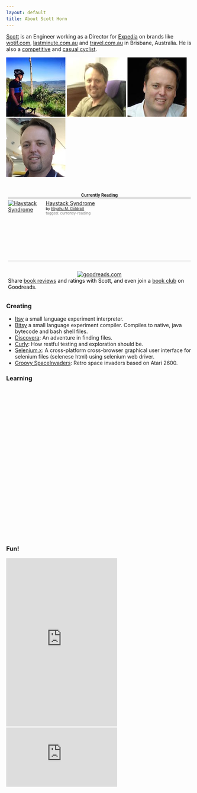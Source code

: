 ```yaml
---
layout: default
title: About Scott Horn
---
```

<style>.header { background-image: url(assets/img/winning.jpeg) }</style>

[Scott](https://au.linkedin.com/in/scottjhorn) is an Engineer working as a Director for [Expedia](http://expedia.com) on brands like [wotif.com](http://wotif.com), [lastminute.com.au](http://www.lastminute.com.au) and [travel.com.au](http://www.travel.com.au) in Brisbane, Australia. He is also a [competitive](http://www.strava.com/athletes/1300808) and [casual cyclist](http://www.strava.com/athletes/1300808).

![Scott on Mt Nebo picture](assets/img/nebo.jpeg "Looking out of Mt Nebo")
![Scott on plane to Sydney](assets/img/plane_profile.jpg "On plane to Sydney")
![Scott's profile image](assets/img/profile.jpg "Scott's profile image")
![Scott with Harry](assets/img/shorn3.jpg "Scott with harry")

<style type="text/css" media="screen">
  .gr_custom_container_1428822809 {
    /* customize your Goodreads widget container here*/
    border: 0px solid gray;
    border-radius:10px;
    padding: 10px 5px 10px 5px;
    background-color: transparent;
    color: #000000;
    
  }
  .gr_custom_header_1428822809 {
    /* customize your Goodreads header here*/
    border-bottom: 1px solid gray;
    width: 100%;
    margin-bottom: 5px;
    text-align: center;
    font-size: 80%
  }
  .gr_custom_each_container_1428822809 {
    /* customize each individual book container here */
    width: 100%;
    clear: both;
    margin-bottom: 10px;
    overflow: auto;
    padding-bottom: 4px;
    border-bottom: 1px solid #aaa;
  }
  .gr_custom_book_container_1428822809 {
    /* customize your book covers here */
    overflow: hidden;
    height: 160px;
      float: left;
      margin-right: 4px;
      width: 98px;
  }
  .gr_custom_author_1428822809 {
    /* customize your author names here */
    font-size: 10px;
  }
  .gr_custom_tags_1428822809 {
    /* customize your tags here */
    font-size: 10px;
    color: gray;
  }
  .gr_custom_rating_1428822809 {
    /* customize your rating stars here */
    float: right;
  }
</style>

<div id="gr_custom_widget_1428822809">
          <div class="gr_custom_container_1428822809">
    <h2 class="gr_custom_header_1428822809">
    <a href="https://www.goodreads.com/review/list/40283859-scott?shelf=currently-reading&amp;utm_medium=api&amp;utm_source=custom_widget" style="text-decoration: none;">Currently Reading</a>
    </h2>
      <div class="gr_custom_each_container_1428822809">
          <div class="gr_custom_book_container_1428822809">
            <a href="https://www.goodreads.com/review/show/1200764752?utm_medium=api&amp;utm_source=custom_widget" title="Haystack Syndrome"><img alt="Haystack Syndrome" border="0" src="https://d.gr-assets.com/books/1347626577m/1919015.jpg" /></a>
          </div>
          <div class="gr_custom_title_1428822809">
            <a href="https://www.goodreads.com/review/show/1200764752?utm_medium=api&amp;utm_source=custom_widget">Haystack Syndrome</a>
          </div>
          <div class="gr_custom_author_1428822809">
            by <a href="https://www.goodreads.com/author/show/66037.Eliyahu_M_Goldratt">Eliyahu M. Goldratt</a>
          </div>
          <div class="gr_custom_tags_1428822809">
            tagged:
            currently-reading
          </div>
</div>
  <br style="clear: both"/>
  <center>
    <a href="https://www.goodreads.com/"><img alt="goodreads.com" src="https://www.goodreads.com/images/widget/widget_logo.gif" style="border:0" /></a>
  </center>
  <noscript>
    Share <a href="https://www.goodreads.com/">book reviews</a> and ratings with Scott, and even join a <a href="https://www.goodreads.com/group">book club</a> on Goodreads.
  </noscript>
  </div>

</div>
<script src="https://www.goodreads.com/review/custom_widget/40283859.Currently%20Reading?cover_position=left&cover_size=medium&num_books=5&order=a&shelf=currently-reading&show_author=1&show_cover=1&show_rating=0&show_review=0&show_tags=1&show_title=1&sort=date_added&widget_bg_color=FFFFFF&widget_bg_transparent=true&widget_border_width=none&widget_id=1428822809&widget_text_color=000000&widget_title_size=small&widget_width=full" type="text/javascript" charset="utf-8"></script>

### Creating

* [Itsy](https://github.com/sjhorn/itsy-lang) a small language experiment interpreter.
* [Bitsy](https://github.com/sjhorn/bitsy-lang) a small language experiment compiler. Compiles to native, java bytecode and bash shell files.
* [Discovera](https://github.com/sjhorn/discovera): An adventure in finding files.
* [Curly](https://github.com/sjhorn/curly): How restful testing and exploration should be.
* [Selenium.x](https://github.com/sjhorn/selenium.x): A cross-platform cross-browser graphical user interface for selenium files (selenese html) using selenium web driver.
* [Groovy SpaceInvaders](https://github.com/sjhorn/SpaceInvaders): Retro space invaders based on Atari 2600.                        

### Learning
<div style="height:400px; overflow:scroll">
<script language="javascript" src="http://pinboard.in//widgets/v1/linkroll/?user=sjhorn&count=30"></script>
</div>

### Fun!

<iframe height='454' width='300' frameborder='0' allowtransparency='true' scrolling='no' src='https://www.strava.com/athletes/1300808/latest-rides/2e8ce33e84e6ca28bbee37f916c6e0b78cbf5064'></iframe>

<iframe height='160' width='300' frameborder='0' allowtransparency='true' scrolling='no' src='http://www.strava.com/athletes/1300808/activity-summary/2e8ce33e84e6ca28bbee37f916c6e0b78cbf5064'></iframe>